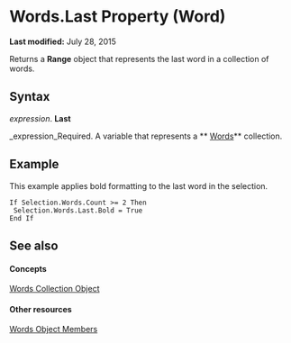 
# Words.Last Property (Word)

 **Last modified:** July 28, 2015

Returns a  **Range** object that represents the last word in a collection of words.

## Syntax

 _expression_. **Last**

 _expression_Required. A variable that represents a  ** [Words](a718f69f-1db1-231a-9d65-bf20b48778ed.md)** collection.


## Example

This example applies bold formatting to the last word in the selection.


```
If Selection.Words.Count >= 2 Then 
 Selection.Words.Last.Bold = True 
End If
```


## See also


#### Concepts


 [Words Collection Object](a718f69f-1db1-231a-9d65-bf20b48778ed.md)
#### Other resources


 [Words Object Members](92281dcf-075c-ce1d-8342-cf1749ebb8ab.md)
